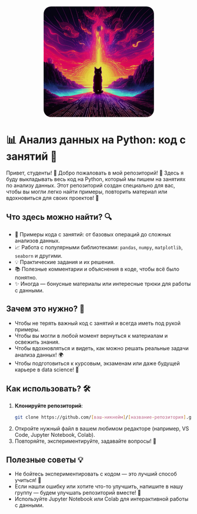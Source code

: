 <p align="center">
  <img src="https://github.com/ivn-srg/data-analysis-course-omsu/blob/main/resources/photo_2025-02-20%2000.32.38.jpeg" alt="Лого" style="width: 300px; height: 300px; border-radius: 20px;"/>
</p>

# 📊 Анализ данных на Python: код с занятий 🚀

Привет, студенты! 👋 Добро пожаловать в мой репозиторий! 🎉 Здесь я буду выкладывать весь код на Python, который мы пишем на занятиях по анализу данных. Этот репозиторий создан специально для вас, чтобы вы могли легко найти примеры, повторить материал или вдохновиться для своих проектов! 🌟

## Что здесь можно найти? 🔍
- 🐍 Примеры кода с занятий: от базовых операций до сложных анализов данных.
- 📈 Работа с популярными библиотеками: `pandas`, `numpy`, `matplotlib`, `seaborn` и другими.
- 💡 Практические задания и их решения.
- 📚 Полезные комментарии и объяснения в коде, чтобы всё было понятно.
- ✨ Иногда — бонусные материалы или интересные трюки для работы с данными.

## Зачем это нужно? 🎯
- Чтобы не терять важный код с занятий и всегда иметь под рукой примеры.
- Чтобы вы могли в любой момент вернуться к материалам и освежить знания.
- Чтобы вдохновляться и видеть, как можно решать реальные задачи анализа данных! 🌍
- Чтобы подготовиться к курсовым, экзаменам или даже будущей карьере в data science! 🚀

## Как использовать? 🛠️
1. **Клонируйте репозиторий**:
   ```bash
   git clone https://github.com/[ваш-никнейм]/[название-репозитория].git
   ```
2. Откройте нужный файл в вашем любимом редакторе (например, VS Code, Jupyter Notebook, Colab).
3. Повторяйте, экспериментируйте, задавайте вопросы! 💬

## Полезные советы 💡
- Не бойтесь экспериментировать с кодом — это лучший способ учиться! 🚀
- Если нашли ошибку или хотите что-то улучшить, напишите в нашу группу — будем улучшать репозиторий вместе! 🙌
- Используйте Jupyter Notebook или Colab для интерактивной работы с данными.
